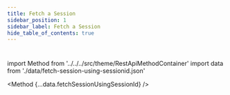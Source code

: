 ```yaml
---
title: Fetch a Session 
sidebar_position: 1
sidebar_label: Fetch a Session
hide_table_of_contents: true
---
```


#

import Method from '../../../src/theme/RestApiMethodContainer'
import data from './data/fetch-session-using-sessionid.json'

<Method
{...data.fetchSessionUsingSessionId}
/>
